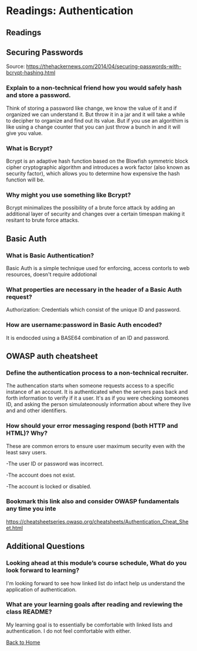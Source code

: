 # Readings: Authentication


## Readings

## Securing Passwords

Source: https://thehackernews.com/2014/04/securing-passwords-with-bcrypt-hashing.html

### Explain to a non-technical friend how you would safely hash and store a password.

Think of storing a password like change, we know the value of it and if organized we can understand it. But throw it in a jar and it will take a while to decipher to organize and find out its value. But if you use an algorithim is like using a change counter that you can just throw a bunch in and it will give you value.

### What is Bcrypt?

Bcrypt is an adaptive hash function based on the Blowfish symmetric block cipher cryptographic algorithm and introduces a work factor (also known as security factor), which allows you to determine how expensive the hash function will be.

### Why might you use something like Bcrypt?

Bcrypt minimalizes the possibility of a brute force attack by adding an additional layer of security and changes over a certain timespan making it resitant to brute force attacks.

## Basic Auth

### What is Basic Authentication?
Basic Auth is a simple technique used for enforcing, access contorls to web resources, doesn't require addotional
### What properties are necessary in the header of a Basic Auth request?

Authorization: Credentials which consist of the unique ID and password.

### How are username:password in Basic Auth encoded?

It is endocded using a BASE64 combination of an ID and password.


## OWASP auth cheatsheet

### Define the authentication process to a non-technical recruiter.

The authencation starts when someone requests access to a specific instance of an account. It is authenticated when the servers pass back and forth information to verify if it a user. It's as if you were checking someones ID, and asking the person simulateonously information about where they live and and other identifiers.

### How should your error messaging respond (both HTTP and HTML)? Why?

These are common errors to ensure user maximum security even with the least savy users.

-The user ID or password was incorrect.

-The account does not exist.

-The account is locked or disabled.

### Bookmark this link also and consider OWASP fundamentals any time you inte

https://cheatsheetseries.owasp.org/cheatsheets/Authentication_Cheat_Sheet.html


## Additional Questions

### Looking ahead at this module’s course schedule, What do you look forward to learning?

I'm looking forward to see how linked list do infact help us understand the application of authentication.


### What are your learning goals after reading and reviewing the class README?

My learning goal is to essentially be comfortable with linked lists and authentication. I do not feel comfortable with either.

[Back to Home](https://zusolaris.github.io/reading-notes/)